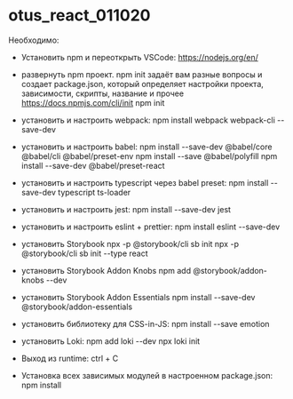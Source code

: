 # otus_react_011020
Необходимо:
- Установить npm и переоткрыть VSCode:
    https://nodejs.org/en/

- развернуть npm проект. npm init задаёт вам разные вопросы и создает package.json, который определяет настройки проекта, зависимости, скрипты, название и прочее https://docs.npmjs.com/cli/init
    npm init

- установить и настроить webpack: 
    npm install webpack webpack-cli --save-dev

- установить и настроить babel: 
    npm install --save-dev @babel/core @babel/cli @babel/preset-env npm install --save @babel/polyfill
    npm install --save-dev @babel/preset-react

- установить и настроить typescript через babel preset: 
    npm install --save-dev typescript ts-loader

- установить и настроить jest: 
    npm install --save-dev jest

- установить и настроить eslint + prettier: 
    npm install eslint --save-dev

- установить Storybook
    npx -p @storybook/cli sb init
    npx -p @storybook/cli sb init --type react

- установить Storybook Addon Knobs
    npm add @storybook/addon-knobs --dev

- установить Storybook Addon Essentials
    npm install --save-dev @storybook/addon-essentials

- установить библиотеку для CSS-in-JS:
    npm install --save emotion

- установить Loki:
    npm add loki --dev
    npx loki init

- Выход из runtime:
    ctrl + C

- Установка всех зависимых модулей в настроенном package.json:
    npm install

